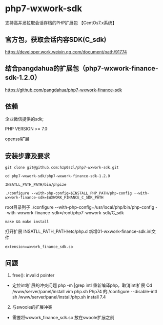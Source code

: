 # php7-wxwork-sdk
支持高并发拉取会话存档的PHP扩展包 【CentOs7.x系统】

## 官方包，获取会话内容SDK(C_sdk)
https://developer.work.weixin.qq.com/document/path/91774

## 结合pangdahua的扩展包（php7-wxwork-finance-sdk-1.2.0）
https://github.com/pangdahua/php7-wxwork-finance-sdk

## 依赖
企业微信提供的sdk;

PHP VERSION >= 7.0

openssl扩展

## 安装步骤及要求
```
git clone git@github.com:hzp0szl/php7-wxwork-sdk.git
```

```
cd php7-wxwork-sdk/php7-wxwork-finance-sdk-1.2.0
```

```
INSATLL_PATH_PATH/bin/phpize
```

```
./configure --with-php-config=$INSTALL_PHP_PATH/php-config --with-wxwork-finance-sdk=$WXWORK_FINANCE_C_SDK_PATH
```
root目录列子 ./configure --with-php-config=/usr/local/php/bin/php-config --with-wxwork-finance-sdk=/root/php7-wxwork-sdk/C_sdk

```
make && make install
```

打开扩展
INSATLL_PATH_PATH/etc/php.d
新增01-wxwork-finance-sdk.ini文件
```
extension=wxwork_finance_sdk.so
```

## 问题
 1. free(): invalid pointer
   * 定位intl扩展的冲突问题  php -m |grep intl 重新编译php，取消intl扩展
Cd /www/server/panel/install
vim php.sh
Php74  的./configure --disable-intl
sh /www/server/panel/install/php.sh install 7.4
   
  2. 与swoole的扩展冲突
   * 需要将wxwork_finance_sdk.so 放在swoole扩展之前